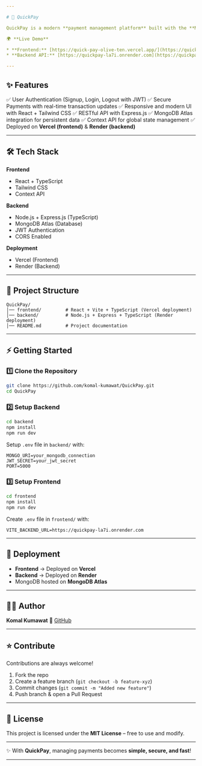 ```yaml
---

# 💸 QuickPay

QuickPay is a modern **payment management platform** built with the **MERN stack + TypeScript**, designed to simplify and secure transactions. It provides a seamless user experience for sending, receiving, and tracking payments with authentication and database integration.

🌍 **Live Demo**

* **Frontend:** [https://quick-pay-olive-ten.vercel.app/](https://quick-pay-olive-ten.vercel.app/)
* **Backend API:** [https://quickpay-la7i.onrender.com](https://quickpay-la7i.onrender.com)

---
```


## ✨ Features

✅ User Authentication (Signup, Login, Logout with JWT)
✅ Secure Payments with real-time transaction updates
✅ Responsive and modern UI with React + Tailwind CSS
✅ RESTful API with Express.js
✅ MongoDB Atlas integration for persistent data
✅ Context API for global state management
✅ Deployed on **Vercel (frontend)** & **Render (backend)**

---

## 🛠️ Tech Stack

**Frontend**

* React + TypeScript
* Tailwind CSS
* Context API

**Backend**

* Node.js + Express.js (TypeScript)
* MongoDB Atlas (Database)
* JWT Authentication
* CORS Enabled

**Deployment**

* Vercel (Frontend)
* Render (Backend)

---

## 📂 Project Structure

```
QuickPay/
│── frontend/         # React + Vite + TypeScript (Vercel deployment)
│── backend/          # Node.js + Express + TypeScript (Render deployment)
│── README.md         # Project documentation
```

---

## ⚡ Getting Started

### 1️⃣ Clone the Repository

```bash
git clone https://github.com/komal-kumawat/QuickPay.git
cd QuickPay
```

### 2️⃣ Setup Backend

```bash
cd backend
npm install
npm run dev
```

Setup `.env` file in `backend/` with:

```env
MONGO_URI=your_mongodb_connection
JWT_SECRET=your_jwt_secret
PORT=5000
```

### 3️⃣ Setup Frontend

```bash
cd frontend
npm install
npm run dev
```

Create `.env` file in `frontend/` with:

```env
VITE_BACKEND_URL=https://quickpay-la7i.onrender.com
```

---

## 🚀 Deployment

* **Frontend** → Deployed on **Vercel**
* **Backend** → Deployed on **Render**
* MongoDB hosted on **MongoDB Atlas**

---

## 👩‍💻 Author

**Komal Kumawat**
🔗 [GitHub](https://github.com/komal-kumawat)

---

## ⭐ Contribute

Contributions are always welcome!

1. Fork the repo
2. Create a feature branch (`git checkout -b feature-xyz`)
3. Commit changes (`git commit -m "Added new feature"`)
4. Push branch & open a Pull Request

---

## 📜 License

This project is licensed under the **MIT License** – free to use and modify.

---

✨ With **QuickPay**, managing payments becomes **simple, secure, and fast**!

---
